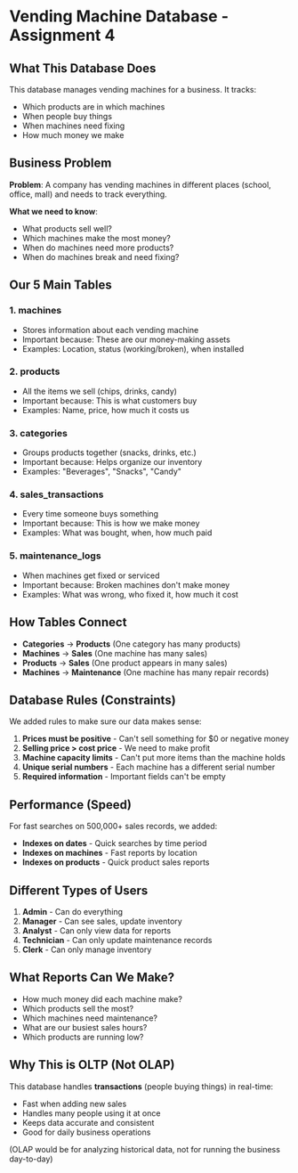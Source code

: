 # Vending Machine Database - Assignment 4

## What This Database Does

This database manages vending machines for a business. It tracks:
- Which products are in which machines
- When people buy things
- When machines need fixing
- How much money we make

## Business Problem

**Problem**: A company has vending machines in different places (school, office, mall) and needs to track everything.

**What we need to know**:
- What products sell well?
- Which machines make the most money?
- When do machines need more products?
- When do machines break and need fixing?

## Our 5 Main Tables

### 1. **machines** 
- Stores information about each vending machine
- Important because: These are our money-making assets
- Examples: Location, status (working/broken), when installed

### 2. **products**
- All the items we sell (chips, drinks, candy)
- Important because: This is what customers buy
- Examples: Name, price, how much it costs us

### 3. **categories**
- Groups products together (snacks, drinks, etc.)
- Important because: Helps organize our inventory
- Examples: "Beverages", "Snacks", "Candy"

### 4. **sales_transactions**
- Every time someone buys something
- Important because: This is how we make money
- Examples: What was bought, when, how much paid

### 5. **maintenance_logs**
- When machines get fixed or serviced
- Important because: Broken machines don't make money
- Examples: What was wrong, who fixed it, how much it cost

## How Tables Connect

- **Categories** → **Products** (One category has many products)
- **Machines** → **Sales** (One machine has many sales)
- **Products** → **Sales** (One product appears in many sales)
- **Machines** → **Maintenance** (One machine has many repair records)

## Database Rules (Constraints)

We added rules to make sure our data makes sense:

1. **Prices must be positive** - Can't sell something for $0 or negative money
2. **Selling price > cost price** - We need to make profit  
3. **Machine capacity limits** - Can't put more items than the machine holds
4. **Unique serial numbers** - Each machine has a different serial number
5. **Required information** - Important fields can't be empty

## Performance (Speed)

For fast searches on 500,000+ sales records, we added:
- **Indexes on dates** - Quick searches by time period
- **Indexes on machines** - Fast reports by location  
- **Indexes on products** - Quick product sales reports

## Different Types of Users

1. **Admin** - Can do everything
2. **Manager** - Can see sales, update inventory
3. **Analyst** - Can only view data for reports
4. **Technician** - Can only update maintenance records
5. **Clerk** - Can only manage inventory

## What Reports Can We Make?

- How much money did each machine make?
- Which products sell the most?
- Which machines need maintenance?
- What are our busiest sales hours?
- Which products are running low?

## Why This is OLTP (Not OLAP)

This database handles **transactions** (people buying things) in real-time:
- Fast when adding new sales
- Handles many people using it at once
- Keeps data accurate and consistent
- Good for daily business operations

(OLAP would be for analyzing historical data, not for running the business day-to-day)
